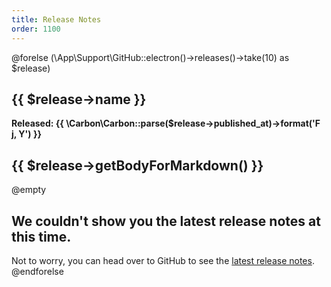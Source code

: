 ```yaml
---
title: Release Notes
order: 1100
---
```


@forelse (\App\Support\GitHub::electron()->releases()->take(10) as $release)
## {{ $release->name }}
**Released: {{ \Carbon\Carbon::parse($release->published_at)->format('F j, Y') }}**

{{ $release->getBodyForMarkdown() }}
---
@empty
## We couldn't show you the latest release notes at this time.
Not to worry, you can head over to GitHub to see the [latest release notes](https://github.com/NativePHP/electron/releases).
@endforelse
